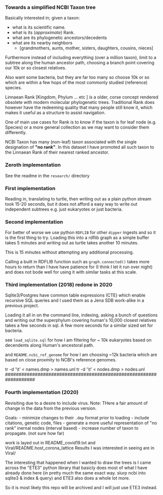 

### Towards a simplified NCBI Taxon tree
Basically interested in; given a taxon:

 - what is its scientific name.
 - what is its (_approximate_) Rank.
 - what are its phylogenetic ancestors/decedents
 - what are its nearby neighbors
    - [grandmothers, aunts, mother, sisters, daughters, cousins, nieces]

Furthermore instead of including everything (over a million taxon),
limit to a subtree along the human ancestor path,
choosing a branch point covering our 10k or so closest relatives.

Also want some bacteria, but they are far too many
so choose 10k or so which  are within a few hops of
the most commonly studied (reference) species.


Linnaean Rank [Kingdom, Phylum ... etc ]
is a older, corse concept rendered obsolete
with modern molecular phylogenetic trees.
Traditional Rank does however have the redeeming quality that many people still know it,
which makes it useful as a structure to assist navigation.

One of main use cases for Rank is to know if the taxon
is for leaf node (e.g. Species) or a more general collection
as we may want to consider them differently.

NCBI Taxon has many (non-leaf) taxon associated with
the single designation of __"no rank"__.
In this dataset I have promoted all such taxon to the Linnaean Rank
of their nearest ranked ancestor.

### Zeroth implementation
See the readme in the `research/` directory

### First implementation

Reading in, translating to turtle, then writing out
as a plain python stream took 15-20 seconds,
but it does not afford a easy way to write out independent subtrees
e.g. just  eukaryotes or just bacteria.

### Second implementation

For better of worse we use python `RDFLIB` for other `dipper` ingests and so
it is the first thing to try.
Loading this into a rdflib graph as a simple buffer takes 5 minutes
and writing out as turtle takes another 10 minutes.

This is 15 minutes without attempting any additional processing.

Calling a built in RDFLIB function such as `graph.connected()`
takes more hours to return than I have have patience for
(I think I let it run over night)
and does not bode well for using it with similar tasks at this scale.

### Third implementation (2018) redone in 2020

Sqlite3/Postgres have common table expressions (CTE) which enable recursive SQL queries
and I used them as a Jena SDB work-alike in a previous project.

Loading it all in on the command line, indexing,
asking a bunch of questions and writing out the superphylum
covering human's 10,000 closest relatives takes a few seconds in sql.
A few more seconds for a similar sized set for bacteria.

see `load_sqlite.sql` for how I am filtering for ~ 10k eukaryotes
based on decendents along Human's ancestoral path.

and  `README.ncbi_ref_genome` for how I am choosing ~12k bacteria
which are based on close proxmity to NCBI's reference genomes.

tr -d '\t' < names.dmp  > names.unl
tr -d '\t' < nodes.dmp  > nodes.unl
###################################################################

### Fourth implementation (2020)

Revisiting due to a desire to include virus.
Note: THere a fair amount of change in the data from the previous version.

Goals: 
    - minimize changes to their `.dmp` format prior to loading
    - include citations, genetic code,  files 
    - generate a more useful representation of "no rank" inernal nodes (interval based)
    - increase number of taxon to propagate. (not sure how far)
    

work is layed out in README_covid19.txt and Viral/README.host_corona_lattice
Results I was interested in seeing are in Viral/

The interesting that happened when I wanted to draw the trees is I came across the 
"ETE3" python library that basicly does most of what I have already done here
(in pretty much the same exact way. slurp ncbi into sqlite3 & index & query) 
and ETE3 also does a whole lot more. 


So it is most likely this repo will be archived and I will just use ETE3 instead. 




